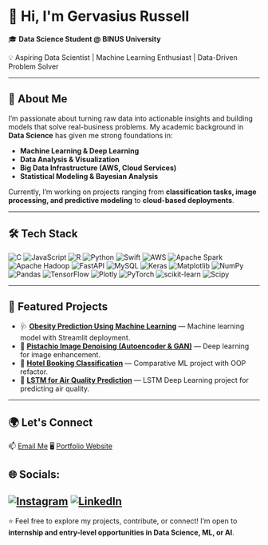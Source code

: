 # 👋 Hi, I'm Gervasius Russell

🎓 **Data Science Student @ BINUS University**

💡 Aspiring Data Scientist | Machine Learning Enthusiast | Data-Driven Problem Solver

---

## 🚀 About Me

I’m passionate about turning raw data into actionable insights and building models that solve real-business problems. My academic background in **Data Science** has given me strong foundations in:

* **Machine Learning & Deep Learning**
* **Data Analysis & Visualization**
* **Big Data Infrastructure (AWS, Cloud Services)**
* **Statistical Modeling & Bayesian Analysis**

Currently, I’m working on projects ranging from **classification tasks, image processing, and predictive modeling** to **cloud-based deployments**.

---

## 🛠 Tech Stack

![C](https://img.shields.io/badge/c-%2300599C.svg?style=for-the-badge&logo=c&logoColor=white) ![JavaScript](https://img.shields.io/badge/javascript-%23323330.svg?style=for-the-badge&logo=javascript&logoColor=%23F7DF1E) ![R](https://img.shields.io/badge/r-%23276DC3.svg?style=for-the-badge&logo=r&logoColor=white) ![Python](https://img.shields.io/badge/python-3670A0?style=for-the-badge&logo=python&logoColor=ffdd54) ![Swift](https://img.shields.io/badge/swift-F54A2A?style=for-the-badge&logo=swift&logoColor=white) ![AWS](https://img.shields.io/badge/AWS-%23FF9900.svg?style=for-the-badge&logo=amazon-aws&logoColor=white) ![Apache Spark](https://img.shields.io/badge/Apache%20Spark-FDEE21?style=for-the-badge&logo=apachespark&logoColor=black) ![Apache Hadoop](https://img.shields.io/badge/Apache%20Hadoop-66CCFF?style=for-the-badge&logo=apachehadoop&logoColor=black) ![FastAPI](https://img.shields.io/badge/FastAPI-005571?style=for-the-badge&logo=fastapi) ![MySQL](https://img.shields.io/badge/mysql-4479A1.svg?style=for-the-badge&logo=mysql&logoColor=white) ![Keras](https://img.shields.io/badge/Keras-%23D00000.svg?style=for-the-badge&logo=Keras&logoColor=white) ![Matplotlib](https://img.shields.io/badge/Matplotlib-%23ffffff.svg?style=for-the-badge&logo=Matplotlib&logoColor=black) ![NumPy](https://img.shields.io/badge/numpy-%23013243.svg?style=for-the-badge&logo=numpy&logoColor=white) ![Pandas](https://img.shields.io/badge/pandas-%23150458.svg?style=for-the-badge&logo=pandas&logoColor=white) ![TensorFlow](https://img.shields.io/badge/TensorFlow-%23FF6F00.svg?style=for-the-badge&logo=TensorFlow&logoColor=white) ![Plotly](https://img.shields.io/badge/Plotly-%233F4F75.svg?style=for-the-badge&logo=plotly&logoColor=white) ![PyTorch](https://img.shields.io/badge/PyTorch-%23EE4C2C.svg?style=for-the-badge&logo=PyTorch&logoColor=white) ![scikit-learn](https://img.shields.io/badge/scikit--learn-%23F7931E.svg?style=for-the-badge&logo=scikit-learn&logoColor=white) ![Scipy](https://img.shields.io/badge/SciPy-%230C55A5.svg?style=for-the-badge&logo=scipy&logoColor=%white)

---

## 📌 Featured Projects

* 🩺 **[Obesity Prediction Using Machine Learning](https://github.com/gervasiusrussell/Obesity-Prediction-Using-Machine-Learning)** — Machine learning model with Streamlit deployment.
* 🌿 **[Pistachio Image Denoising (Autoencoder & GAN)](https://github.com/gervasiusrussell/Autoencoder-for-Image-Denoising)** — Deep learning for image enhancement.
* 🏨 **[Hotel Booking Classification](https://github.com/gervasiusrussell/Hotel-Booking-Cancellation-Prediction)** — Comparative ML project with OOP refactor.
* 🔐 **[LSTM for Air Quality Prediction](https://github.com/gervasiusrussell/LSTM-for-Air-Quality-Prediction)** — LSTM Deep Learning project for predicting air quality.

---

## 🌍 Let's Connect

📫 [Email Me](mailto:gervasius.russell@gmail.com)
🖥 [Portfolio Website](https://github.com/gervasiusrussell)

## 🌐 Socials:
[![Instagram](https://img.shields.io/badge/Instagram-%23E4405F.svg?logo=Instagram&logoColor=white)](https://instagram.com/gervasiusrussell) [![LinkedIn](https://img.shields.io/badge/LinkedIn-%230077B5.svg?logo=linkedin&logoColor=white)](https://linkedin.com/in/gervasiusrussell) 
---

⭐️ Feel free to explore my projects, contribute, or connect! I’m open to **internship and entry-level opportunities in Data Science, ML, or AI**.
